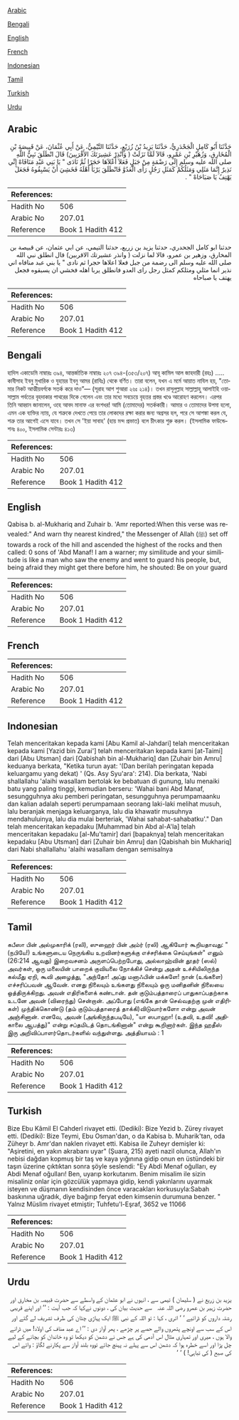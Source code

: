 [Arabic](#arabic)

[Bengali](#bengali)

[English](#english)

[French](#french)

[Indonesian](#indonesian)

[Tamil](#tamil)

[Turkish](#turkish)

[Urdu](#urdu)

## Arabic


<div dir="rtl" lang="ar" style={{fontSize:'larger',backgroundColor:'#f8f9fa',padding:20}}>
حَدَّثَنَا أَبُو كَامِلٍ الْجَحْدَرِيُّ، حَدَّثَنَا يَزِيدُ بْنُ زُرَيْعٍ، حَدَّثَنَا التَّيْمِيُّ، عَنْ أَبِي عُثْمَانَ، عَنْ قَبِيصَةَ بْنِ الْمُخَارِقِ، وَزُهَيْرِ بْنِ عَمْرٍو، قَالاَ لَمَّا نَزَلَتْ ‏(‏ وَأَنْذِرْ عَشِيرَتَكَ الأَقْرَبِينَ‏)‏ قَالَ انْطَلَقَ نَبِيُّ اللَّهِ صلى الله عليه وسلم إِلَى رَضْمَةٍ مِنْ جَبَلٍ فَعَلاَ أَعْلاَهَا حَجَرًا ثُمَّ نَادَى ‏"‏ يَا بَنِي عَبْدِ مَنَافَاهْ إِنِّي نَذِيرٌ إِنَّمَا مَثَلِي وَمَثَلُكُمْ كَمَثَلِ رَجُلٍ رَأَى الْعَدُوَّ فَانْطَلَقَ يَرْبَأُ أَهْلَهُ فَخَشِيَ أَنْ يَسْبِقُوهُ فَجَعَلَ يَهْتِفُ يَا صَبَاحَاهْ ‏"‏ ‏.‏
</div>
<div style={{backgroundColor:'#f8f9fa',padding:20, marginBottom: 10}}><table> <thead> <tr> <th>References:</th> <th></th> </tr> </thead> <tbody><tr><td>Hadith No</td><td>506</td></tr><tr><td>Arabic No</td><td>207.01</td></tr><tr><td>Reference</td><td>Book 1 Hadith 412</td></tr></tbody></table></div>


<div dir="rtl" lang="ar" style={{fontSize:'larger',backgroundColor:'#f8f9fa',padding:20}}>
حدثنا ابو كامل الجحدري، حدثنا يزيد بن زريع، حدثنا التيمي، عن ابي عثمان، عن قبيصة بن المخارق، وزهير بن عمرو، قالا لما نزلت ( وانذر عشيرتك الاقربين) قال انطلق نبي الله صلى الله عليه وسلم الى رضمة من جبل فعلا اعلاها حجرا ثم نادى " يا بني عبد منافاه اني نذير انما مثلي ومثلكم كمثل رجل راى العدو فانطلق يربا اهله فخشي ان يسبقوه فجعل يهتف يا صباحاه
</div>
<div style={{backgroundColor:'#f8f9fa',padding:20, marginBottom: 10}}><table> <thead> <tr> <th>References:</th> <th></th> </tr> </thead> <tbody><tr><td>Hadith No</td><td>506</td></tr><tr><td>Arabic No</td><td>207.01</td></tr><tr><td>Reference</td><td>Book 1 Hadith 412</td></tr></tbody></table></div>

## Bengali


<div dir="ltr" lang="bn" style={{fontSize:'larger',backgroundColor:'#f8f9fa',padding:20}}>
হাদিস একাডেমি নাম্বারঃ ৩৯৪, আন্তর্জাতিক নাম্বারঃ ২০৭ ৩৯৪-(৩৫৩/২০৭) আবূ কামিল আল জাহদারী (রহঃ) ..... কাবীসাহ ইবনু মুখারিক ও যুহায়র ইবনু আমর (রাযিঃ) থেকে বর্ণিত। তারা বলেন, যখন এ মর্মে আয়াত নাযিল হয়, "তোমার নিকট আত্মীয়বর্গকে সতর্ক করে দাও”— (সূরাহ আশ শুআরা ২৬ঃ ২১৪)। তখন রাসূলুল্লাহ সাল্লাল্লাহু আলাইহি ওয়াসাল্লাম পর্বতের বৃহদাকার পাথরের দিকে গেলেন এবং তার মধ্যে সবচেয়ে বৃহত্তর প্রস্তর খণ্ডে আরোহণ করলেন। এরপর তিনি আহ্বান জানালেন, ওহে আবদ মানাফ এর বংশধর! আমি (তোমাদের) সতর্ককারী। আমার ও তোমাদের উপমা হলো, এমন এক ব্যক্তির ন্যায়, যে শত্রুকে দেখতে পেয়ে তার লোকদের রক্ষা করার জন্য অগ্রসর হল, পরে সে আশঙ্কা করল যে, শত্রু তার আগেই এসে যাবে। তখন সে 'ইয়া সাবাহ' (হায় মন্দ প্রভাত) বলে চীৎকার শুরু করল। (ইসলামিক ফাউন্ডেশনঃ ৪০০, ইসলামিক সেন্টারঃ ৪১৩)
</div>
<div style={{backgroundColor:'#f8f9fa',padding:20, marginBottom: 10}}><table> <thead> <tr> <th>References:</th> <th></th> </tr> </thead> <tbody><tr><td>Hadith No</td><td>506</td></tr><tr><td>Arabic No</td><td>207.01</td></tr><tr><td>Reference</td><td>Book 1 Hadith 412</td></tr></tbody></table></div>

## English


<div dir="ltr" lang="en" style={{fontSize:'larger',backgroundColor:'#f8f9fa',padding:20}}>
Qabisa b. al-Mukhariq and Zuhair b. 'Amr reported:When this verse was revealed:" And warn thy nearest kindred," the Messenger of Allah (ﷺ) set off towards a rock of the hill and ascended the highest of the rocks and then called: 0 sons of 'Abd Manaf! I am a warner; my similitude and your similitude is like a man who saw the enemy and went to guard his people, but, being afraid they might get there before him, he shouted: Be on your guard
</div>
<div style={{backgroundColor:'#f8f9fa',padding:20, marginBottom: 10}}><table> <thead> <tr> <th>References:</th> <th></th> </tr> </thead> <tbody><tr><td>Hadith No</td><td>506</td></tr><tr><td>Arabic No</td><td>207.01</td></tr><tr><td>Reference</td><td>Book 1 Hadith 412</td></tr></tbody></table></div>

## French


<div dir="ltr" lang="fr" style={{fontSize:'larger',backgroundColor:'#f8f9fa',padding:20}}>

</div>
<div style={{backgroundColor:'#f8f9fa',padding:20, marginBottom: 10}}><table> <thead> <tr> <th>References:</th> <th></th> </tr> </thead> <tbody><tr><td>Hadith No</td><td>506</td></tr><tr><td>Arabic No</td><td>207.01</td></tr><tr><td>Reference</td><td>Book 1 Hadith 412</td></tr></tbody></table></div>

## Indonesian


<div dir="ltr" lang="id" style={{fontSize:'larger',backgroundColor:'#f8f9fa',padding:20}}>
Telah menceritakan kepada kami [Abu Kamil al-Jahdari] telah menceritakan kepada kami [Yazid bin Zurai'] telah menceritakan kepada kami [at-Taimi] dari [Abu Utsman] dari [Qabishah bin al-Mukhariq] dan [Zuhair bin Amru] keduanya berkata, "Ketika turun ayat: '(Dan berilah peringatan kepada keluargamu yang dekat) ' (Qs. Asy Syu'ara': 214). Dia berkata, 'Nabi shallallahu 'alaihi wasallam bertolak ke bebatuan di gunung, lalu menaiki batu yang paling tinggi, kemudian berseru: 'Wahai bani Abd Manaf, sesungguhnya aku pemberi peringatan, sesungguhnya perumpamaanku dan kalian adalah seperti perumpamaan seorang laki-laki melihat musuh, lalu beranjak menjaga keluarganya, lalu dia khawatir musuhnya mendahuluinya, lalu dia mulai berteriak, 'Wahai sahabat-sahabatku'." Dan telah menceritakan kepadaku [Muhammad bin Abd al-A'la] telah menceritakan kepadaku [al-Mu'tamir] dari [bapaknya] telah menceritakan kepadaku [Abu Utsman] dari [Zuhair bin Amru] dan [Qabishah bin Mukhariq] dari Nabi shallallahu 'alaihi wasallam dengan semisalnya
</div>
<div style={{backgroundColor:'#f8f9fa',padding:20, marginBottom: 10}}><table> <thead> <tr> <th>References:</th> <th></th> </tr> </thead> <tbody><tr><td>Hadith No</td><td>506</td></tr><tr><td>Arabic No</td><td>207.01</td></tr><tr><td>Reference</td><td>Book 1 Hadith 412</td></tr></tbody></table></div>

## Tamil


<div dir="ltr" lang="ta" style={{fontSize:'larger',backgroundColor:'#f8f9fa',padding:20}}>
கபீஸா பின் அல்முகாரிக் (ரலி), ஸுஹைர் பின் அம்ர் (ரலி) ஆகியோர் கூறியதாவது: "(நபியே!) உங்களுடைய நெருங்கிய உறவினர்களுக்கு எச்சரிக்கை செய்யுங்கள்" எனும் (26:214 ஆவது) இறைவசனம் அருளப்பெற்றபோது, அல்லாஹ்வின் தூதர் (ஸல்) அவர்கள், ஒரு மலையின் பாறைக் குவியலை நோக்கிச் சென்று அதன் உச்சியிலிருந்த கல்மீது ஏறி, கூவி அழைத்து, "அந்தோ! அப்து மனாஃபின் மக்களே! நான் (உங்களை) எச்சரிப்பவன் ஆவேன். எனது நிலையும் உங்களது நிலையும் ஒரு மனிதனின் நிலையை ஒத்திருக்கிறது. அவன் எதிரிகளைக் கண்டான். தன் குடும்பத்தாரைப் பாதுகாப்பதற்காக உடனே அவன் (விரைந்து) சென்றான். அப்போது (எங்கே தான் செல்வதற்கு முன் எதிரிகள்) முந்திக்கொண்டு (தம் குடும்பத்தாரைத் தாக்கி)விடுவார்களோ என்று அவன் அஞ்சினான். எனவே, அவன் (அங்கிருந்தபடியே), "யா ஸபாஹா! (உதவி, உதவி! அதிகாலை ஆபத்து)" என்று சப்தமிடத் தொடங்கினான்" என்று கூறினார்கள். இந்த ஹதீஸ் இரு அறிவிப்பாளர்தொடர்களில் வந்துள்ளது. அத்தியாயம் : 1
</div>
<div style={{backgroundColor:'#f8f9fa',padding:20, marginBottom: 10}}><table> <thead> <tr> <th>References:</th> <th></th> </tr> </thead> <tbody><tr><td>Hadith No</td><td>506</td></tr><tr><td>Arabic No</td><td>207.01</td></tr><tr><td>Reference</td><td>Book 1 Hadith 412</td></tr></tbody></table></div>

## Turkish


<div dir="ltr" lang="tr" style={{fontSize:'larger',backgroundColor:'#f8f9fa',padding:20}}>
Bize Ebu Kâmil El Cahderî rivayet etti. (Dediki): Bize Yezid b. Zürey rivayet etti. (Dediki): Bize Teymi, Ebu Osman'dan, o da Kabisa b. Muharik'tan, oda Züheyr b. Amr'dan naklen rivayet etti. Kabisa ile Zuheyr demişler ki: "Aşiretini, en yakın akrabanı uyar" (Şuara, 215) ayeti nazil olunca, Allah'ın nebisi dağdan kopmuş bir taş ve kaya yığınına gidip onun en üstündeki bir taşın üzerine çıktıktan sonra şöyle seslendi: "Ey Abdi Menaf oğulları, ey Abdi Menaf oğulları! Ben, uyarıp korkutanım. Benim misalim ile sizin misaliniz onlar için gözcülük yapmaya gidip, kendi yakınlarını uyarmak isteyen ve düşmanın kendisinden önce varacakları korkusuyla:Sabah baskınına uğradık, diye bağırıp feryat eden kimsenin durumuna benzer. " Yalnız Müslim rivayet etmiştir; Tuhfetu'l-Eşraf, 3652 ve 11066
</div>
<div style={{backgroundColor:'#f8f9fa',padding:20, marginBottom: 10}}><table> <thead> <tr> <th>References:</th> <th></th> </tr> </thead> <tbody><tr><td>Hadith No</td><td>506</td></tr><tr><td>Arabic No</td><td>207.01</td></tr><tr><td>Reference</td><td>Book 1 Hadith 412</td></tr></tbody></table></div>

## Urdu


<div dir="rtl" lang="ur" style={{fontSize:'larger',backgroundColor:'#f8f9fa',padding:20}}>
یزید بن زریع نے ( سلیمان ) تیمی سے ، انہوں نے ابو عثمان کے واسطے سے حضرت قبیصہ بن مخارق اور حضرت زہیر بن عمرو ‌رضی ‌اللہ ‌عنہ ‌ ‌ سے حدیث بیان کی ، دونوں نےکہا کہ جب آیت : ’’ اور اپنے قریبی رشتہ داروں کو ڈرائیے ‘ ‘ اتری ، کہا : تو اللہ کے نبی ﷺ ایک پہاڑی چٹان کی طرف تشریف لے گئے اور اس کے سب سے اونچے پتھروں والے حصے پر چڑھے ، پھر آواز دی : ’’ اے عبد مناف کی اولاد! میں ڈرانے والا ہوں ، میری اور تمہاری مثال اس آدمی کی ہے جس نے دشمن کو دیکھا تو وہ خاندان کو بچانے کے لیے چل پڑا اور اسے خطرہ ہوا کہ دشمن اس سے پہلے نہ پہنچ جائے تووہ بلند آواز سے پکارنے لگاؤ : وائے اس کی صبح ( کی تباہی! ) ‘ ‘
</div>
<div style={{backgroundColor:'#f8f9fa',padding:20, marginBottom: 10}}><table> <thead> <tr> <th>References:</th> <th></th> </tr> </thead> <tbody><tr><td>Hadith No</td><td>506</td></tr><tr><td>Arabic No</td><td>207.01</td></tr><tr><td>Reference</td><td>Book 1 Hadith 412</td></tr></tbody></table></div>